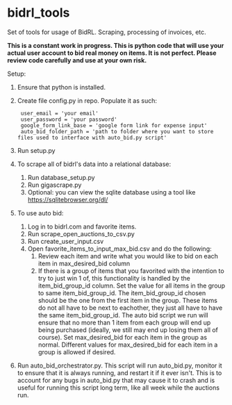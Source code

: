 # bidrl_tools

Set of tools for usage of BidRL. Scraping, processing of invoices, etc.

**This is a constant work in progress. This is python code that will use your actual user account to bid real money on items. It is not perfect. Please review code carefully and use at your own risk.**
  

Setup:

1. Ensure that python is installed.
2. Create file config.py in repo. Populate it as such:

		user_email = 'your email'
		user_password = 'your password'
		google_form_link_base = 'google form link for expense input'
		auto_bid_folder_path = 'path to folder where you want to store files used to interface with auto_bid.py script'

3. Run setup.py
4. To scrape all of bidrl's data into a relational database:
	1. Run database_setup.py
	2. Run gigascrape.py
	3. Optional: you can view the sqlite database using a tool like https://sqlitebrowser.org/dl/
5. To use auto bid:
	1. Log in to bidrl.com and favorite items.
	2. Run scrape_open_auctions_to_csv.py
	3. Run create_user_input.csv
	4. Open favorite_items_to_input_max_bid.csv and do the following:
		1. Review each item and write what you would like to bid on each item in max_desired_bid column
		2. If there is a group of items that you favorited with the intention to try to just win 1 of, this functionality is handled by the item_bid_group_id column. Set the value for all items in the group to same item_bid_group_id. The item_bid_group_id chosen should be the one from the first item in the group. These items do not all have to be next to eachother, they just all have to have the same item_bid_group_id. The auto bid script we run will ensure that no more than 1 item from each group will end up being purchased (ideally, we still may end up losing them all of course). Set max_desired_bid for each item in the group as normal. Different values for max_desired_bid for each item in a group is allowed if desired.
5. Run auto_bid_orchestrator.py. This script will run auto_bid.py, monitor it to ensure that it is always running, and restart it if it ever isn't. This is to account for any bugs in auto_bid.py that may cause it to crash and is useful for running this script long term, like all week while the auctions run.